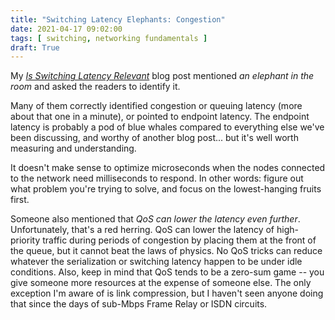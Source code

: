 ```yaml
---
title: "Switching Latency Elephants: Congestion"
date: 2021-04-17 09:02:00
tags: [ switching, networking fundamentals ]
draft: True
---
```

My *[Is Switching Latency Relevant](/2021/04/switching-latency-relevant.html)* blog post mentioned *an elephant in the room* and asked the readers to identify it.

Many of them correctly identified congestion or queuing latency (more about that one in a minute), or pointed to endpoint latency. The endpoint latency is probably a pod of blue whales compared to everything else we've been discussing, and worthy of another blog post... but it's well worth measuring and understanding.

It doesn't make sense to optimize microseconds when the nodes connected to the network need milliseconds to respond. In other words: figure out what problem you're trying to solve, and focus on the lowest-hanging fruits first.
<!--more-->
Someone also mentioned that *QoS can lower the latency even further*. Unfortunately, that's a red herring. QoS can lower the latency of high-priority traffic during periods of congestion by placing them at the front of the queue, but it cannot beat the laws of physics. No QoS tricks can reduce whatever the serialization or switching latency happen to be under idle conditions. Also, keep in mind that QoS tends to be a zero-sum game -- you give someone more resources at the expense of someone else. The only exception I'm aware of is link compression, but I haven't seen anyone doing that since the days of sub-Mbps Frame Relay or ISDN circuits.

